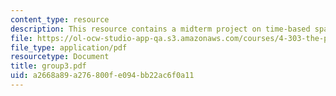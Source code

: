 ```yaml
---
content_type: resource
description: This resource contains a midterm project on time-based space psychogeography.
file: https://ol-ocw-studio-app-qa.s3.amazonaws.com/courses/4-303-the-production-of-space-art-architecture-and-urbanism-in-dialogue-fall-2006/a2668a89a276800fe094bb22ac6f0a11_group3.pdf
file_type: application/pdf
resourcetype: Document
title: group3.pdf
uid: a2668a89-a276-800f-e094-bb22ac6f0a11
---
```

